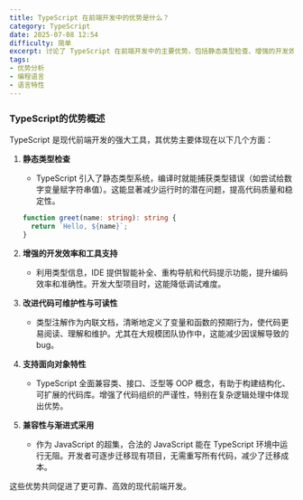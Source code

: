 ```yaml
---
title: TypeScript 在前端开发中的优势是什么？
category: TypeScript
date: 2025-07-08 12:54
difficulty: 简单
excerpt: 讨论了 TypeScript 在前端开发中的主要优势，包括静态类型检查、增强的开发效率和工具支持。
tags:
- 优势分析
- 编程语言
- 语言特性
---
```

### TypeScript的优势概述  
TypeScript 是现代前端开发的强大工具，其优势主要体现在以下几个方面：  

1. **静态类型检查**  
   - TypeScript 引入了静态类型系统，编译时就能捕获类型错误（如尝试给数字变量赋字符串值）。这能显著减少运行时的潜在问题，提高代码质量和稳定性。  
   ```typescript
   function greet(name: string): string {
     return `Hello, ${name}`;
   }
   ```  
   
2. **增强的开发效率和工具支持**  
   - 利用类型信息，IDE 提供智能补全、重构导航和代码提示功能，提升编码效率和准确性。开发大型项目时，这能降低调试难度。  

3. **改进代码可维护性与可读性**  
   - 类型注解作为内联文档，清晰地定义了变量和函数的预期行为，使代码更易阅读、理解和维护。尤其在大规模团队协作中，这能减少因误解导致的 bug。  

4. **支持面向对象特性**  
   - TypeScript 全面兼容类、接口、泛型等 OOP 概念，有助于构建结构化、可扩展的代码库。增强了代码组织的严谨性，特别在复杂逻辑处理中体现出优势。  

5. **兼容性与渐进式采用**  
   - 作为 JavaScript 的超集，合法的 JavaScript 能在 TypeScript 环境中运行无阻。开发者可逐步迁移现有项目，无需重写所有代码，减少了迁移成本。  

这些优势共同促进了更可靠、高效的现代前端开发。
